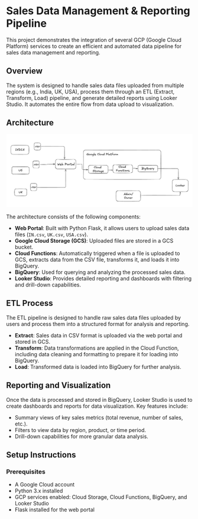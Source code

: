 # Sales Data Management & Reporting Pipeline

This project demonstrates the integration of several GCP (Google Cloud Platform) services to create an efficient and automated data pipeline for sales data management and reporting.

## Overview

The system is designed to handle sales data files uploaded from multiple regions (e.g., India, UK, USA), process them through an ETL (Extract, Transform, Load) pipeline, and generate detailed reports using Looker Studio. It automates the entire flow from data upload to visualization.

## Architecture

![Architecture Diagram](Screenshot.png)

The architecture consists of the following components:

- **Web Portal**: Built with Python Flask, it allows users to upload sales data files (`IN.csv`, `UK.csv`, `USA.csv`).
- **Google Cloud Storage (GCS)**: Uploaded files are stored in a GCS bucket.
- **Cloud Functions**: Automatically triggered when a file is uploaded to GCS, extracts data from the CSV file, transforms it, and loads it into BigQuery.
- **BigQuery**: Used for querying and analyzing the processed sales data.
- **Looker Studio**: Provides detailed reporting and dashboards with filtering and drill-down capabilities.

## ETL Process

The ETL pipeline is designed to handle raw sales data files uploaded by users and process them into a structured format for analysis and reporting.

- **Extract**: Sales data in CSV format is uploaded via the web portal and stored in GCS.
- **Transform**: Data transformations are applied in the Cloud Function, including data cleaning and formatting to prepare it for loading into BigQuery.
- **Load**: Transformed data is loaded into BigQuery for further analysis.

## Reporting and Visualization

Once the data is processed and stored in BigQuery, Looker Studio is used to create dashboards and reports for data visualization. Key features include:

- Summary views of key sales metrics (total revenue, number of sales, etc.).
- Filters to view data by region, product, or time period.
- Drill-down capabilities for more granular data analysis.

## Setup Instructions

### Prerequisites

- A Google Cloud account
- Python 3.x installed
- GCP services enabled: Cloud Storage, Cloud Functions, BigQuery, and Looker Studio
- Flask installed for the web portal

